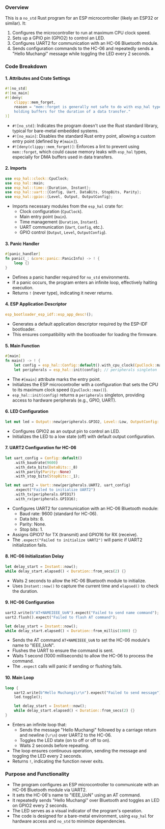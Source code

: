 ### Overview
This is a `no_std` Rust program for an ESP microcontroller (likely an ESP32 or similar). It:
1. Configures the microcontroller to run at maximum CPU clock speed.
2. Sets up a GPIO pin (GPIO2) to control an LED.
3. Configures UART2 for communication with an HC-06 Bluetooth module.
4. Sends configuration commands to the HC-06 and repeatedly sends a "Hello Muchangi" message while toggling the LED every 2 seconds.

### Code Breakdown

#### 1. **Attributes and Crate Settings**
```rust
#![no_std]
#![no_main]
#![deny(
    clippy::mem_forget,
    reason = "mem::forget is generally not safe to do with esp_hal types, especially those \
    holding buffers for the duration of a data transfer."
)]
```
- `#![no_std]`: Indicates the program doesn't use the Rust standard library, typical for bare-metal embedded systems.
- `#![no_main]`: Disables the standard Rust entry point, allowing a custom entry point (defined by `#[main]`).
- `#![deny(clippy::mem_forget)]`: Enforces a lint to prevent using `mem::forget`, which could cause memory leaks with `esp_hal` types, especially for DMA buffers used in data transfers.

#### 2. **Imports**
```rust
use esp_hal::clock::CpuClock;
use esp_hal::main;
use esp_hal::time::{Duration, Instant};
use esp_hal::uart::{Config, Uart, DataBits, StopBits, Parity};
use esp_hal::gpio::{Level, Output, OutputConfig};
```
- Imports necessary modules from the `esp_hal` crate for:
  - Clock configuration (`CpuClock`).
  - Main entry point (`main`).
  - Time management (`Duration`, `Instant`).
  - UART communication (`Uart`, `Config`, etc.).
  - GPIO control (`Output`, `Level`, `OutputConfig`).

#### 3. **Panic Handler**
```rust
#[panic_handler]
fn panic(_: &core::panic::PanicInfo) -> ! {
    loop {}
}
```
- Defines a panic handler required for `no_std` environments.
- If a panic occurs, the program enters an infinite loop, effectively halting execution.
- Returns `!` (never type), indicating it never returns.

#### 4. **ESP Application Descriptor**
```rust
esp_bootloader_esp_idf::esp_app_desc!();
```
- Generates a default application descriptor required by the ESP-IDF bootloader.
- This ensures compatibility with the bootloader for loading the firmware.

#### 5. **Main Function**
```rust
#[main]
fn main() -> ! {
    let config = esp_hal::Config::default().with_cpu_clock(CpuClock::max());
    let peripherals = esp_hal::init(config); // peripherals singleton
```
- The `#[main]` attribute marks the entry point.
- Initializes the ESP microcontroller with a configuration that sets the CPU to its maximum clock speed (`CpuClock::max()`).
- `esp_hal::init(config)` returns a `peripherals` singleton, providing access to hardware peripherals (e.g., GPIO, UART).

#### 6. **LED Configuration**
```rust
let mut led = Output::new(peripherals.GPIO2, Level::Low, OutputConfig::default());
```
- Configures GPIO2 as an output pin to control an LED.
- Initializes the LED to a low state (off) with default output configuration.

#### 7. **UART2 Configuration for HC-06**
```rust
let uart_config = Config::default()
    .with_baudrate(9600)
    .with_data_bits(DataBits::_8)
    .with_parity(Parity::None)
    .with_stop_bits(StopBits::_1);

let mut uart2 = Uart::new(peripherals.UART2, uart_config)
    .expect("Failed to initialize UART2")
    .with_tx(peripherals.GPIO17)
    .with_rx(peripherals.GPIO16);
```
- Configures UART2 for communication with an HC-06 Bluetooth module:
  - Baud rate: 9600 (standard for HC-06).
  - Data bits: 8.
  - Parity: None.
  - Stop bits: 1.
- Assigns GPIO17 for TX (transmit) and GPIO16 for RX (receive).
- The `.expect("Failed to initialize UART2")` will panic if UART2 initialization fails.

#### 8. **HC-06 Initialization Delay**
```rust
let delay_start = Instant::now();
while delay_start.elapsed() < Duration::from_secs(2) {}
```
- Waits 2 seconds to allow the HC-06 Bluetooth module to initialize.
- Uses `Instant::now()` to capture the current time and `elapsed()` to check the duration.

#### 9. **HC-06 Configuration**
```rust
uart2.write(b"AT+NAMEIEEE_UoN").expect("Failed to send name command");
uart2.flush().expect("Failed to flash AT command");

let delay_start = Instant::now();
while delay_start.elapsed() < Duration::from_millis(1000) {}
```
- Sends the AT command `AT+NAMEIEEE_UoN` to set the HC-06 module's name to "IEEE_UoN".
- Flushes the UART to ensure the command is sent.
- Waits 1 second (1000 milliseconds) to allow the HC-06 to process the command.
- The `.expect` calls will panic if sending or flushing fails.

#### 10. **Main Loop**
```rust
loop {
    uart2.write(b"Hello Muchangi\r\n").expect("Failed to send message");
    led.toggle();

    let delay_start = Instant::now();
    while delay_start.elapsed() < Duration::from_secs(2) {}
}
```
- Enters an infinite loop that:
  - Sends the message "Hello Muchangi" followed by a carriage return and newline (`\r\n`) over UART2 to the HC-06.
  - Toggles the LED state (on to off or off to on).
  - Waits 2 seconds before repeating.
- The loop ensures continuous operation, sending the message and toggling the LED every 2 seconds.
- Returns `!`, indicating the function never exits.

### Purpose and Functionality
- The program configures an ESP microcontroller to communicate with an HC-06 Bluetooth module via UART2.
- It sets the HC-06's name to "IEEE_UoN" using an AT command.
- It repeatedly sends "Hello Muchangi" over Bluetooth and toggles an LED on GPIO2 every 2 seconds.
- The LED serves as a visual indicator of the program's operation.
- The code is designed for a bare-metal environment, using `esp_hal` for hardware access and `no_std` to minimize dependencies.
